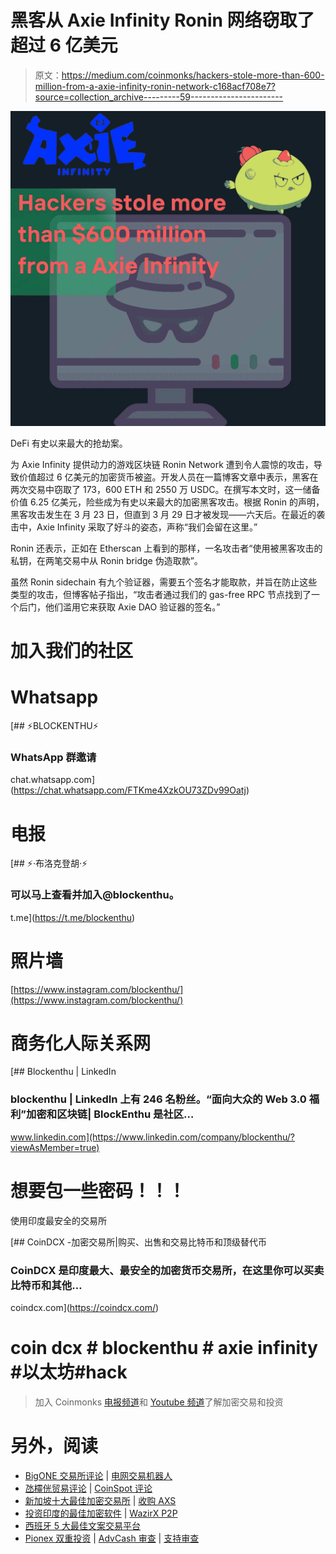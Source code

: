 # 黑客从 Axie Infinity Ronin 网络窃取了超过 6 亿美元

> 原文：<https://medium.com/coinmonks/hackers-stole-more-than-600-million-from-a-axie-infinity-ronin-network-c168acf708e7?source=collection_archive---------59----------------------->

![](img/7f95faf151598e8a13b00bd72ae27971.png)

DeFi 有史以来最大的抢劫案。

为 Axie Infinity 提供动力的游戏区块链 Ronin Network 遭到令人震惊的攻击，导致价值超过 6 亿美元的加密货币被盗。开发人员在一篇博客文章中表示，黑客在两次交易中窃取了 173，600 ETH 和 2550 万 USDC。在撰写本文时，这一储备价值 6.25 亿美元，险些成为有史以来最大的加密黑客攻击。根据 Ronin 的声明，黑客攻击发生在 3 月 23 日，但直到 3 月 29 日才被发现——六天后。在最近的袭击中，Axie Infinity 采取了好斗的姿态，声称“我们会留在这里。”

Ronin 还表示，正如在 Etherscan 上看到的那样，一名攻击者“使用被黑客攻击的私钥，在两笔交易中从 Ronin bridge 伪造取款”。

虽然 Ronin sidechain 有九个验证器，需要五个签名才能取款，并旨在防止这些类型的攻击，但博客帖子指出，“攻击者通过我们的 gas-free RPC 节点找到了一个后门，他们滥用它来获取 Axie DAO 验证器的签名。”

# 加入我们的社区

# Whatsapp

[](https://chat.whatsapp.com/FTKme4XzkOU73ZDv99Oatj) [## ⚡BLOCKENTHU⚡

### WhatsApp 群邀请

chat.whatsapp.com](https://chat.whatsapp.com/FTKme4XzkOU73ZDv99Oatj) 

# 电报

[](https://t.me/blockenthu) [## ⚡·布洛克登胡·⚡

### 可以马上查看并加入@blockenthu。

t.me](https://t.me/blockenthu) 

# 照片墙

[https://www.instagram.com/blockenthu/](https://www.instagram.com/blockenthu/)

# 商务化人际关系网

[](https://www.linkedin.com/company/blockenthu/?viewAsMember=true) [## Blockenthu | LinkedIn

### blockenthu | LinkedIn 上有 246 名粉丝。“面向大众的 Web 3.0 福利”加密和区块链| BlockEnthu 是社区…

www.linkedin.com](https://www.linkedin.com/company/blockenthu/?viewAsMember=true) 

# 想要包一些密码！！！

使用印度最安全的交易所

[](https://coindcx.com/) [## CoinDCX -加密交易所|购买、出售和交易比特币和顶级替代币

### CoinDCX 是印度最大、最安全的加密货币交易所，在这里你可以买卖比特币和其他…

coindcx.com](https://coindcx.com/) 

# coin dcx # blockenthu # axie infinity #以太坊#hack

> 加入 Coinmonks [电报频道](https://t.me/coincodecap)和 [Youtube 频道](https://www.youtube.com/c/coinmonks/videos)了解加密交易和投资

# 另外，阅读

*   [BigONE 交易所评论](/coinmonks/bigone-exchange-review-64705d85a1d4) | [电网交易机器人](https://coincodecap.com/grid-trading)
*   [氹欞侊贸易评论](https://coincodecap.com/anny-trade-review) | [CoinSpot 评论](https://coincodecap.com/coinspot-review)
*   [新加坡十大最佳加密交易所](https://coincodecap.com/crypto-exchange-in-singapore) | [收购 AXS](https://coincodecap.com/buy-axs-token)
*   [投资印度的最佳加密软件](https://coincodecap.com/best-crypto-to-invest-in-india-in-2021) | [WazirX P2P](https://coincodecap.com/wazirx-p2p)
*   [西班牙 5 大最佳文案交易平台](https://coincodecap.com/copy-trading-spain)
*   [Pionex 双重投资](https://coincodecap.com/pionex-dual-investment) | [AdvCash 审查](https://coincodecap.com/advcash-review) | [支持审查](https://coincodecap.com/uphold-review)